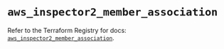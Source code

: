 # `aws_inspector2_member_association`

Refer to the Terraform Registry for docs: [`aws_inspector2_member_association`](https://registry.terraform.io/providers/hashicorp/aws/6.4.0/docs/resources/inspector2_member_association).
